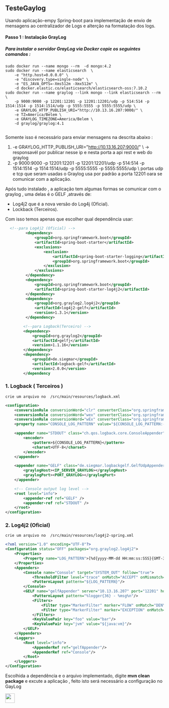 ## TesteGaylog

Usando aplicação-empy Spring-boot para implementação de envio de mensagens ao centralizador de Logs e alterção na formatação dos logs.  

#### Passo 1 : Instalação GrayLog

##### Para instalar o servidor GrayLog via Docker copie os seguintes comandos :

```
sudo docker run --name mongo --rm  -d mongo:4.2
sudo docker run --name elasticsearch  \
    -e "http.host=0.0.0.0" \
    -e "discovery.type=single-node" \
    -e "ES_JAVA_OPTS=-Xms512m -Xmx512m" \
    -d docker.elastic.co/elasticsearch/elasticsearch-oss:7.10.2
sudo docker run --name graylog --link mongo --link elasticsearch --rm \
    -p 9000:9000 -p 12201:12201 -p 12201:12201/udp -p 514:514 -p 1514:1514 -p 1514:1514/udp -p 5555:5555 -p 5555:5555/udp \
    -e GRAYLOG_HTTP_PUBLISH_URI="http://10.13.16.207:9000/" \
    -e TZ=America/Belem \
    -e GRAYLOG_TIMEZONE=America/Belem \
    -d graylog/graylog:4.1
    
```



Somente isso é necessário para enviar mensagens na descrita abaixo : 
1. -e GRAYLOG_HTTP_PUBLISH_URI="http://10.13.16.207:9000/" \ -> responsavél por publicar nesse ip e nesta porta a api rest e web do graylog 
2. -p 9000:9000 -p 12201:12201 -p 12201:12201/udp -p 514:514 -p 1514:1514 -p 1514:1514/udp -p 5555:5555 -p 5555:5555/udp \ portas udp e tcp que seram usadas o Graylog usa por padrão a porta 12201 oara se comunicar com a aplicação.  
    
Após tudo instalado , a aplicação tem algumas formas se comunicar com o graylog , uma delas é o GELF ,através de:

- Log4j2 que é a nova versão do Log4j (Oficial).
- Lockback (Terceiros).

Com isso temos apenas que escolher qual dependência usar:

```xml
  <!--para Log4j2 (Oficial) -->
         <dependency>
             <groupId>org.springframework.boot</groupId>
             <artifactId>spring-boot-starter</artifactId>
             <exclusions>
                 <exclusion>
                     <artifactId>spring-boot-starter-logging</artifactId>
                     <groupId>org.springframework.boot</groupId>
                 </exclusion>
             </exclusions>
         </dependency>
         <dependency>
             <groupId>org.springframework.boot</groupId>
             <artifactId>spring-boot-starter-log4j2</artifactId>
         </dependency>
         <dependency>
             <groupId>org.graylog2.log4j2</groupId>
             <artifactId>log4j2-gelf</artifactId>
             <version>1.3.1</version>
         </dependency>

        <!--para Logback(Terceiro) -->
        <dependency>
            <groupId>org.graylog2</groupId>
            <artifactId>gelfj</artifactId>
            <version>1.1.16</version>
        </dependency>
        <dependency>
            <groupId>de.siegmar</groupId>
            <artifactId>logback-gelf</artifactId>
            <version>2.0.0</version>
        </dependency
```



### 1. Logback ( Terceiros )
    
    crie um arquivo no  /src/main/resources/logback.xml
    
```xml
<configuration>
    <conversionRule conversionWord="clr" converterClass="org.springframework.boot.logging.logback.ColorConverter" />
    <conversionRule conversionWord="wex" converterClass="org.springframework.boot.logging.logback.WhitespaceThrowableProxyConverter" />
    <conversionRule conversionWord="wEx" converterClass="org.springframework.boot.logging.logback.ExtendedWhitespaceThrowableProxyConverter" />
    <property name="CONSOLE_LOG_PATTERN" value="${CONSOLE_LOG_PATTERN:-%clr(%d{yyyy-MM-dd HH:mm:ss.SSS}){faint} %clr(${LOG_LEVEL_PATTERN:-%5p}) %clr(${PID:- }){magenta} %clr(---){faint} %clr([%15.15t]){faint} %clr(%-40.40logger{39}){cyan} %clr(:){faint} %m%n${LOG_EXCEPTION_CONVERSION_WORD:-%wEx}}"/>

    <appender name="STDOUT" class="ch.qos.logback.core.ConsoleAppender">
        <encoder>
            <pattern>${CONSOLE_LOG_PATTERN}</pattern>
            <charset>UTF-8</charset>
        </encoder>
    </appender>

    <appender name="GELF" class="de.siegmar.logbackgelf.GelfUdpAppender">
        <graylogHost><IP_SERVER_GRAYLOG></graylogHost>
        <graylogPort><PORT_GRAYLOG></graylogPort>
    </appender>

    <!-- Console output log level -->
    <root level="info">
        <appender-ref ref="GELF" />
        <appender-ref ref="STDOUT" />
    </root>
</configuration>
```
### 2. Log4j2 (Oficial)
    
    crie um arquivo no  /src/main/resources/log4j2-spring.xml
    
```xml
<?xml version="1.0" encoding="UTF-8"?>
<Configuration status="OFF" packages="org.graylog2.log4j2">
    <Properties>
        <Property name="LOG_PATTERN">[%d{yyyy-MM-dd HH:mm:ss:SSS}{GMT-3}] - [%highlight{%-5level}{ERROR=Bright RED, WARN=Bright Yellow, INFO=Bright Green, DEBUG=Bright Cyan, TRACE=Bright White} - [%pid] - %t] - %c{1.}:%L - %m%n</Property>
    </Properties>
    <Appenders>
        <Console name="Console" target="SYSTEM_OUT" follow="true">
            <ThresholdFilter level="trace" onMatch="ACCEPT" onMismatch="DENY" />
            <PatternLayout pattern="${LOG_PATTERN}"/>
        </Console>
        <GELF name="gelfAppender" server="10.13.16.207" port="12201" hostName="CORVO" protocol="UDP">
            <PatternLayout pattern="%logger{36} - %msg%n"/>
            <Filters>
                <Filter type="MarkerFilter" marker="FLOW" onMatch="DENY" onMismatch="NEUTRAL"/>
                <Filter type="MarkerFilter" marker="EXCEPTION" onMatch="DENY" onMismatch="ACCEPT"/>
            </Filters>
            <KeyValuePair key="foo" value="bar"/>
            <KeyValuePair key="jvm" value="${java:vm}"/>
        </GELF>
    </Appenders>
    <Loggers>
        <Root level="info">
            <AppenderRef ref="gelfAppender"/>
            <AppenderRef ref="Console"/>
        </Root>
    </Loggers>
</Configuration>
```    

Escolhida a dependência e o arquivo implementado,  digite **mvn clean package** e excute a aplicação , feito isto será necessário a configuração no GayLog

<img src=https://github.com/pedro21900/TesteGaylog/tree/main/src/main/resources/Peek%2003-08-2021%2011-54.gif width="30">


